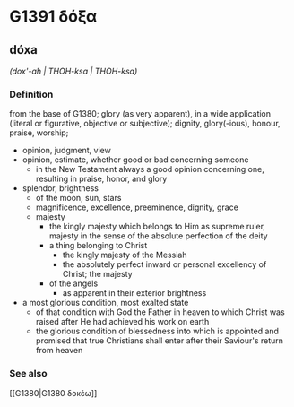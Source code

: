 # G1391 δόξα

## dóxa

_(dox'-ah | THOH-ksa | THOH-ksa)_

### Definition

from the base of G1380; glory (as very apparent), in a wide application (literal or figurative, objective or subjective); dignity, glory(-ious), honour, praise, worship; 

- opinion, judgment, view
- opinion, estimate, whether good or bad concerning someone
  - in the New Testament always a good opinion concerning one, resulting in praise, honor, and glory
- splendor, brightness
  - of the moon, sun, stars
  - magnificence, excellence, preeminence, dignity, grace
  - majesty
    - the kingly majesty which belongs to Him as supreme ruler, majesty in the sense of the absolute perfection of the deity
    - a thing belonging to Christ
      - the kingly majesty of the Messiah
      - the absolutely perfect inward or personal excellency of Christ; the majesty
    - of the angels
      - as apparent in their exterior brightness
- a most glorious condition, most exalted state
  - of that condition with God the Father in heaven to which Christ was raised after He had achieved his work on earth
  - the glorious condition of blessedness into which is appointed and promised that true Christians shall enter after their Saviour's return from heaven

### See also

[[G1380|G1380 δοκέω]]
